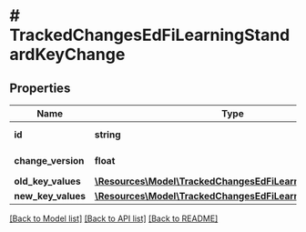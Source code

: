 # # TrackedChangesEdFiLearningStandardKeyChange

## Properties

Name | Type | Description | Notes
------------ | ------------- | ------------- | -------------
**id** | **string** | Resource identifier | [optional]
**change_version** | **float** | Change version | [optional]
**old_key_values** | [**\Resources\Model\TrackedChangesEdFiLearningStandardKey**](TrackedChangesEdFiLearningStandardKey.md) |  | [optional]
**new_key_values** | [**\Resources\Model\TrackedChangesEdFiLearningStandardKey**](TrackedChangesEdFiLearningStandardKey.md) |  | [optional]

[[Back to Model list]](../../README.md#models) [[Back to API list]](../../README.md#endpoints) [[Back to README]](../../README.md)

